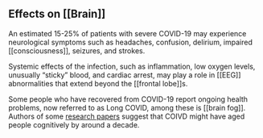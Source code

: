 ## Effects on [[Brain]]
An estimated 15-25% of patients with severe COVID-19 may experience neurological symptoms such as headaches, confusion, delirium, impaired [[consciousness]], seizures, and strokes.

Systemic effects of the infection, such as inflammation, low oxygen levels, unusually “sticky” blood, and cardiac arrest, may play a role in [[EEG]] abnormalities that extend beyond the [[frontal lobe]]s.

Some people who have recovered from COVID-19 report ongoing health problems, now referred to as Long COVID, among these is [[brain fog]]. Authors of some [research papers](https://www.medrxiv.org/content/10.1101/2020.10.20.20215863v1) suggest that COIVD might have aged people cognitively by around a decade.